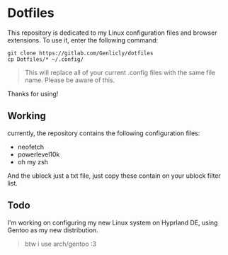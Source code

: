 # Dotfiles

This repository is dedicated to my Linux configuration files and browser extensions. To use it, enter the following command:

```shell
git clone https://gitlab.com/Genlicly/dotfiles
cp Dotfiles/* ~/.config/
```

>This will replace all of your current .config files with the same file name. Please be aware of this.

Thanks for using!

## Working

currently, the repository contains the following configuration files:

- neofetch
- powerlevel10k
- oh my zsh

And the ublock just a txt file, just copy these contain on your ublock filter list.

## Todo

I'm working on configuring my new Linux system on Hyprland DE, using Gentoo as my new distribution.

> btw i use arch/gentoo :3